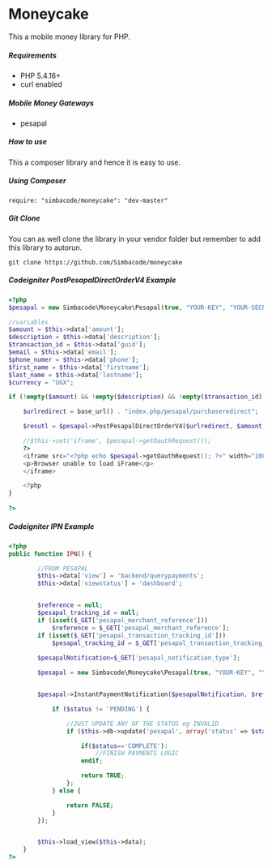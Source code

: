 Moneycake
========================

This a mobile money library for PHP.

##### Requirements #####
* PHP 5.4.16+
* curl enabled


##### Mobile Money Gateways #####
* pesapal 


##### How to use #####
This a composer library and hence it is easy to use.

##### Using Composer #####

```
require: "simbacode/moneycake": "dev-master"
```
##### Git Clone #####
You can as well clone the library in your vendor folder but remember to add this library to autorun.
```
git clone https://github.com/Simbacode/moneycake
```


##### Codeigniter PostPesapalDirectOrderV4 Example #####
```php
<?php
$pesapal = new Simbacode\Moneycake\Pesapal(true, "YOUR-KEY", "YOUR-SECRET");

//variables
$amount = $this->data['amount'];
$description = $this->data['description'];
$transaction_id = $this->data['guid'];
$email = $this->data['email'];
$phone_numer = $this->data['phone'];
$first_name = $this->data['firstname'];
$last_name = $this->data['lastname'];
$currency = "UGX";

if (!empty($amount) && !empty($description) && !empty($transaction_id) && !empty($email) && !empty($phone_numer) && !empty($first_name) && !empty($last_name)) {

    $urlredirect = base_url() . "index.php/pesapal/purchaseredirect";

    $resutl = $pesapal->PostPesapalDirectOrderV4($urlredirect, $amount, $currency, $description, "MERCHANT", $transaction_id, $email, $phone_numer, $first_name, $last_name);

    //$this->set('iframe', $pesapal->getOauthRequest());
    ?>
    <iframe src="<?php echo $pesapal->getOauthRequest(); ?>" width="100%" height="700px"  scrolling="no" frameBorder="0">
    <p>Browser unable to load iFrame</p>
    </iframe>

    <?php
}
        
?>
```

##### Codeigniter IPN Example #####
```php
<?php
public function IPN() {

        //FROM PESAPAL
        $this->data['view'] = 'backend/querypayments';
        $this->data['viewstatus'] = 'dashboard';


        $reference = null;
        $pesapal_tracking_id = null;
        if (isset($_GET['pesapal_merchant_reference']))
            $reference = $_GET['pesapal_merchant_reference'];
        if (isset($_GET['pesapal_transaction_tracking_id']))
            $pesapal_tracking_id = $_GET['pesapal_transaction_tracking_id'];
        
        $pesapalNotification=$_GET['pesapal_notification_type'];

        $pesapal = new Simbacode\Moneycake\Pesapal(true, "YOUR-KEY", "YOUR-SECRET");


        $pesapal->InstantPaymentNotification($pesapalNotification, $reference, $pesapal_tracking_id, function($status) {

            if ($status != 'PENDING') {

                //JUST UPDATE ANY OF THE STATUS eg INVALID
                if ($this->db->update('pesapal', array('status' => $status), array('reference' => $reference, 'pesapal_tracking_id' => $pesapal_tracking_id))->affected_rows() > 0) {

                    if($status=='COMPLETE'):
                        //FINISH PAYMENTS LOGIC
                    endif;

                    return TRUE;
                };
            } else {

                return FALSE;
            }
        });


        $this->load_view($this->data);
    }
?>
```

